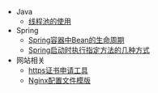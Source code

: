 * Java
  * [线程池的使用](/Java/线程池的使用.md)
* Spring
  * [Spring容器中Bean的生命周期](/Spring/Spring容器中Bean的生命周期.md)
  * [Spring启动时执行指定方法的几种方式](/Spring/Spring启动时执行指定方法的几种方式.md)
* 网站相关
  * [https证书申请工具](/web/https证书申请工具.md)
  * [Nginx配置文件模版](/web/Nginx配置文件模版.md)
